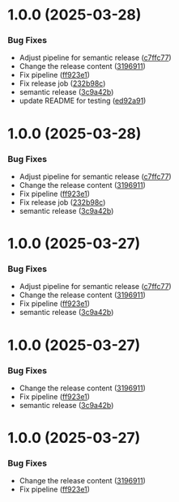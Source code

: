 # 1.0.0 (2025-03-28)


### Bug Fixes

* Adjust pipeline for semantic release ([c7ffc77](https://github.com/ayaou/command-logger-bundle/commit/c7ffc7757652452c8d4563fdaf96b440d8f17c5d))
* Change the release content ([3196911](https://github.com/ayaou/command-logger-bundle/commit/319691115c02949e6248e467c6d43cd4108889c9))
* Fix pipeline ([ff923e1](https://github.com/ayaou/command-logger-bundle/commit/ff923e17761311593ec6be2f2dcb7a616ef727ec))
* Fix release job ([232b98c](https://github.com/ayaou/command-logger-bundle/commit/232b98cf02525d7a24a6a2f0ad483502f2adaf50))
* semantic release ([3c9a42b](https://github.com/ayaou/command-logger-bundle/commit/3c9a42bf1f49418777ab8e4ae04eadaddfef5d1a))
* update README for testing ([ed92a91](https://github.com/ayaou/command-logger-bundle/commit/ed92a91c13e91fc37d80c302462b6bed70b540df))

# 1.0.0 (2025-03-28)


### Bug Fixes

* Adjust pipeline for semantic release ([c7ffc77](https://github.com/ayaou/command-logger-bundle/commit/c7ffc7757652452c8d4563fdaf96b440d8f17c5d))
* Change the release content ([3196911](https://github.com/ayaou/command-logger-bundle/commit/319691115c02949e6248e467c6d43cd4108889c9))
* Fix pipeline ([ff923e1](https://github.com/ayaou/command-logger-bundle/commit/ff923e17761311593ec6be2f2dcb7a616ef727ec))
* Fix release job ([232b98c](https://github.com/ayaou/command-logger-bundle/commit/232b98cf02525d7a24a6a2f0ad483502f2adaf50))
* semantic release ([3c9a42b](https://github.com/ayaou/command-logger-bundle/commit/3c9a42bf1f49418777ab8e4ae04eadaddfef5d1a))

# 1.0.0 (2025-03-27)


### Bug Fixes

* Adjust pipeline for semantic release ([c7ffc77](https://github.com/ayaou/command-logger-bundle/commit/c7ffc7757652452c8d4563fdaf96b440d8f17c5d))
* Change the release content ([3196911](https://github.com/ayaou/command-logger-bundle/commit/319691115c02949e6248e467c6d43cd4108889c9))
* Fix pipeline ([ff923e1](https://github.com/ayaou/command-logger-bundle/commit/ff923e17761311593ec6be2f2dcb7a616ef727ec))
* semantic release ([3c9a42b](https://github.com/ayaou/command-logger-bundle/commit/3c9a42bf1f49418777ab8e4ae04eadaddfef5d1a))

# 1.0.0 (2025-03-27)


### Bug Fixes

* Change the release content ([3196911](https://github.com/ayaou/command-logger-bundle/commit/319691115c02949e6248e467c6d43cd4108889c9))
* Fix pipeline ([ff923e1](https://github.com/ayaou/command-logger-bundle/commit/ff923e17761311593ec6be2f2dcb7a616ef727ec))
* semantic release ([3c9a42b](https://github.com/ayaou/command-logger-bundle/commit/3c9a42bf1f49418777ab8e4ae04eadaddfef5d1a))

# 1.0.0 (2025-03-27)


### Bug Fixes

* Change the release content ([3196911](https://github.com/ayaou/command-logger-bundle/commit/319691115c02949e6248e467c6d43cd4108889c9))
* Fix pipeline ([ff923e1](https://github.com/ayaou/command-logger-bundle/commit/ff923e17761311593ec6be2f2dcb7a616ef727ec))
